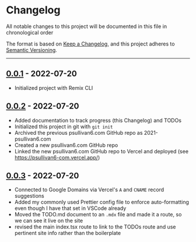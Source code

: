# Changelog

All notable changes to this project will be documented in this file in chronological order

The format is based on [Keep a Changelog](https://keepachangelog.com/en/1.0.0/),
and this project adheres to [Semantic Versioning](https://semver.org/spec/v2.0.0.html).

---

## [0.0.1] - 2022-07-20

- Initialized project with Remix CLI

## [0.0.2] - 2022-07-20

- Added documentation to track progress (this Changelog) and TODOs
- Initialized this project in git with `git init`
- Archived the previous psullivan6.com GitHub repo as 2021-psullivan6.com
- Created a new psullivan6.com GitHub repo
- Linked the new psullivan6.com GitHub repo to Vercel and deployed (see https://psullivan6-com.vercel.app/)

## [0.0.3] - 2022-07-20

- Connected to Google Domains via Vercel's `A` and `CNAME` record suggestions
- Added my commonly used Prettier config file to enforce auto-formatting even though I have that set in VSCode already
- Moved the TODO.md document to an `.mdx` file and made it a route, so we can see it live on the site
- revised the main index.tsx route to link to the TODOs route and use pertinent site info rather than the boilerplate

[0.0.1]: https://github.com/psullivan6/psullivan6.com/commit/1d738cc272c0484c2f709a38cdbed59d59107f4f
[0.0.2]: https://github.com/psullivan6/psullivan6.com/commit/7c51b00b8e0e50684999668bfb0841acde95ce04
[0.0.3]: https://github.com/psullivan6/psullivan6.com
